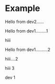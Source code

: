 # Example


Hello from dev2......

Hello from dev1.........1


hiii

Hello from dev1..........2

hiii....2

hiii 3

dev 1

